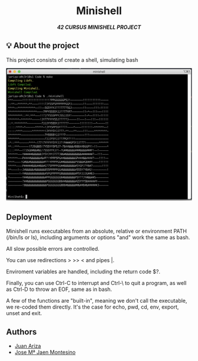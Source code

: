 <h1 align="center">
        Minishell
</h1>

<p align="center">
	<b><i>42 CURSUS MINISHELL PROJECT</i></b><br>
</p>

## 💡 About the project

This project consists of create a shell, simulating bash


![Minihell Capture](https://github.com/jariza-o/MiniShell/blob/main/minishell.png)

## Deployment

Minishell runs executables from an absolute, relative or environment PATH (/bin/ls or ls), including arguments or options "and" work the same as bash.

All slow possible errors are controlled.

You can use redirections > >> < and pipes |.

<p>Enviroment variables are handled, including the return code $?.</p>

Finally, you can use Ctrl-C to interrupt and Ctrl-\ to quit a program, as well as Ctrl-D to throw an EOF, same as in bash.

A few of the functions are "built-in", meaning we don't call the executable, we re-coded them directly. It's the case for echo, pwd, cd, env, export, unset and exit.

## Authors

- [Juan Ariza](https://github.com/jariza-o)
- [Jose Mª Jaen Montesino](https://github.com/Kendaluski)
